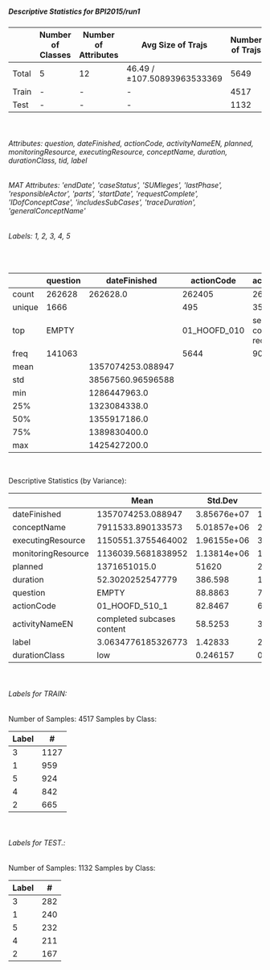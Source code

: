 ##### Descriptive Statistics for BPI2015/run1


|       |   Number of Classes |   Number of Attributes |           Avg Size of Trajs |   Number of Trajs | Hold-out   |   Number of Points |   Longest Size |   Shortest Size |
|-------|---------------------|------------------------|-----------------------------|-------------------|------------|--------------------|----------------|-----------------|
| Total | 5                   | 12                     | 46.49 / ±107.50893963533369 | 5649              | 100%       |             262628 |            154 |               1 |
| Train | -                   | -                      | -                           | 4517              | 79.96%     |             210084 |            154 |               1 |
| Test  | -                   | -                      | -                           | 1132              | 20.04%     |              52544 |            116 |               1 |

&nbsp;

###### Attributes: question, dateFinished, actionCode, activityNameEN, planned, monitoringResource, executingResource, conceptName, duration, durationClass, tid, label


###### MAT Attributes: 'endDate', 'caseStatus', 'SUMleges', 'lastPhase', 'responsibleActor', 'parts', 'startDate', 'requestComplete', 'IDofConceptCase', 'includesSubCases', 'traceDuration', 'generalConceptName'


###### Labels: 1, 2, 3, 4, 5

&nbsp;

|        | question   | dateFinished      | actionCode   | activityNameEN            | planned            | monitoringResource   | executingResource   | conceptName       | duration           | durationClass   | label              |
|--------|------------|-------------------|--------------|---------------------------|--------------------|----------------------|---------------------|-------------------|--------------------|-----------------|--------------------|
| count  | 262628     | 262628.0          | 262405       | 262628                    | 222226.0           | 262628.0             | 262628.0            | 262628.0          | 262628.0           | 262628          | 262628.0           |
| unique | 1666       |                   | 495          | 356                       |                    |                      |                     |                   |                    | 2               |                    |
| top    | EMPTY      |                   | 01_HOOFD_010 | send confirmation receipt |                    |                      |                     |                   |                    | low             |                    |
| freq   | 141063     |                   | 5644         | 9090                      |                    |                      |                     |                   |                    | 245612          |                    |
| mean   |            | 1357074253.088947 |              |                           | 1361538212.0493193 | 1136039.5681838952   | 1150551.3755464002  | 7911533.890133573 | 52.3020252547779   |                 | 3.0634776185326773 |
| std    |            | 38567560.96596588 |              |                           | 39951639.33152545  | 1138139.3406258733   | 1961550.3821030098  | 5018565.870902556 | 386.5975535454301  |                 | 1.428325253431176  |
| min    |            | 1286447963.0      |              |                           | 1286017481.0       | 6.0                  | 6.0                 | 2742737.0         | 0.0                |                 | 1.0                |
| 25%    |            | 1323084338.0      |              |                           | 1326380889.0       | 560530.0             | 560532.0            | 4535665.0         | 0.0                |                 | 2.0                |
| 50%    |            | 1355917186.0      |              |                           | 1365057875.5       | 560696.0             | 560749.0            | 6376407.0         | 0.0                |                 | 3.0                |
| 75%    |            | 1389830400.0      |              |                           | 1395239143.75      | 1550894.0            | 560890.0            | 9025494.0         | 0.0019444444444444 |                 | 4.0                |
| max    |            | 1425427200.0      |              |                           | 1425565688.0       | 22445896.0           | 22445896.0          | 24154137.0        | 32363.351944444443 |                 | 5.0                |

&nbsp;

Descriptive Statistics (by Variance): 


|                    | Mean                       |         Std.Dev |         Variance |
|--------------------|----------------------------|-----------------|------------------|
| dateFinished       | 1357074253.088947          |     3.85676e+07 |      1.48746e+15 |
| conceptName        | 7911533.890133573          |     5.01857e+06 |      2.5186e+13  |
| executingResource  | 1150551.3755464002         |     1.96155e+06 |      3.84768e+12 |
| monitoringResource | 1136039.5681838952         |     1.13814e+06 |      1.29536e+12 |
| planned            | 1371651015.0               | 51620           |      2.66463e+09 |
| duration           | 52.3020252547779           |   386.598       | 149458           |
| question           | EMPTY                      |    88.8863      |   7900.78        |
| actionCode         | 01_HOOFD_510_1             |    82.8467      |   6863.57        |
| activityNameEN     | completed subcases content |    58.5253      |   3425.21        |
| label              | 3.0634776185326773         |     1.42833     |      2.04011     |
| durationClass      | low                        |     0.246157    |      0.0605934   |

&nbsp;

###### Labels for TRAIN:

Number of Samples: 4517
Samples by Class:

|   Label |    # |
|---------|------|
|       3 | 1127 |
|       1 |  959 |
|       5 |  924 |
|       4 |  842 |
|       2 |  665 |

&nbsp;

###### Labels for TEST.:

Number of Samples: 1132
Samples by Class:

|   Label |   # |
|---------|-----|
|       3 | 282 |
|       1 | 240 |
|       5 | 232 |
|       4 | 211 |
|       2 | 167 |